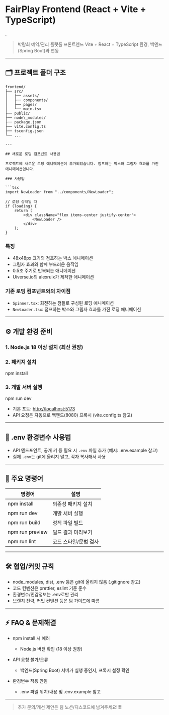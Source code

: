 # FairPlay Frontend (React + Vite + TypeScript)

.

> 박람회 예약/관리 플랫폼 프론트엔드
> Vite + React + TypeScript 환경, 백엔드(Spring Boot)와 연동

---

## 🗂️ 프로젝트 폴더 구조

````
frontend/
├── src/
│   ├── assets/
│   ├── components/
│   ├── pages/
│   └── main.tsx
├── public/
├── node\_modules/
├── package.json
├── vite.config.ts
├── tsconfig.json
└── ...

---

## 새로운 로딩 컴포넌트 사용법

프로젝트에 새로운 로딩 애니메이션이 추가되었습니다. 점프하는 박스와 그림자 효과를 가진 애니메이션입니다.

### 사용법

```tsx
import NewLoader from "../components/NewLoader";

// 로딩 상태일 때
if (loading) {
    return (
        <div className="flex items-center justify-center">
            <NewLoader />
        </div>
    );
}
````

### 특징

- 48x48px 크기의 점프하는 박스 애니메이션
- 그림자 효과와 함께 부드러운 움직임
- 0.5초 주기로 반복되는 애니메이션
- Uiverse.io의 alexruix가 제작한 애니메이션

### 기존 로딩 컴포넌트와의 차이점

- `Spinner.tsx`: 회전하는 점들로 구성된 로딩 애니메이션
- `NewLoader.tsx`: 점프하는 박스와 그림자 효과를 가진 로딩 애니메이션

---

## ⚙️ 개발 환경 준비

### 1. Node.js 18 이상 설치 (최신 권장)

### 2. 패키지 설치

npm install

### 3. 개발 서버 실행

npm run dev

- 기본 포트: [http://localhost:5173](http://localhost:5173)
- API 요청은 자동으로 백엔드(8080) 프록시 (vite.config.ts 참고)

---

## 🌱 .env 환경변수 사용법

- API 엔드포인트, 공개 키 등 필요 시 `.env` 파일 추가 (예시: .env.example 참고)
- 실제 `.env`는 git에 올리지 말고, 각자 복사해서 사용

---

## 🚀 주요 명령어

| 명령어          | 설명                  |
| --------------- | --------------------- |
| npm install     | 의존성 패키지 설치    |
| npm run dev     | 개발 서버 실행        |
| npm run build   | 정적 파일 빌드        |
| npm run preview | 빌드 결과 미리보기    |
| npm run lint    | 코드 스타일/문법 검사 |

---

## 🛠️ 협업/커밋 규칙

- node_modules, dist, .env 등은 git에 올리지 않음 (.gitignore 참고)
- 코드 컨벤션은 prettier, eslint 기준 준수
- 환경변수/민감정보는 .env로만 관리
- 브랜치 전략, 커밋 컨벤션 등은 팀 가이드에 따름

---

## ⚡️ FAQ & 문제해결

- npm install 시 에러
  - Node.js 버전 확인 (18 이상 권장)

- API 요청 불가/오류
  - 백엔드(Spring Boot) 서버가 실행 중인지, 프록시 설정 확인

- 환경변수 적용 안됨
  - .env 파일 위치/내용 및 .env.example 참고

---

> 추가 문의/개선 제안은 팀 노션/디스코드에 남겨주세요!!!!!
